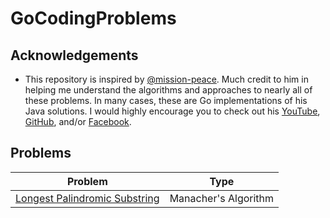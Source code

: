 # GoCodingProblems

## Acknowledgements

* This repository is inspired by [@mission-peace](https://github.com/mission-peace). Much credit to him in helping me understand the algorithms and approaches to nearly all of these problems. In many cases, these are Go implementations of his Java solutions. I would highly encourage you to check out his [YouTube](https://www.youtube.com/channel/UCZLJf_R2sWyUtXSKiKlyvAw), [GitHub](https://github.com/mission-peace/interview), and/or [Facebook](https://www.facebook.com/tusharroy25).

## Problems

| Problem | Type |
| --- | --- |
| [Longest Palindromic Substring](https://github.com/chrisjob1021/GoCodingProblems/blob/master/longpalsubstr/) | Manacher's Algorithm |
